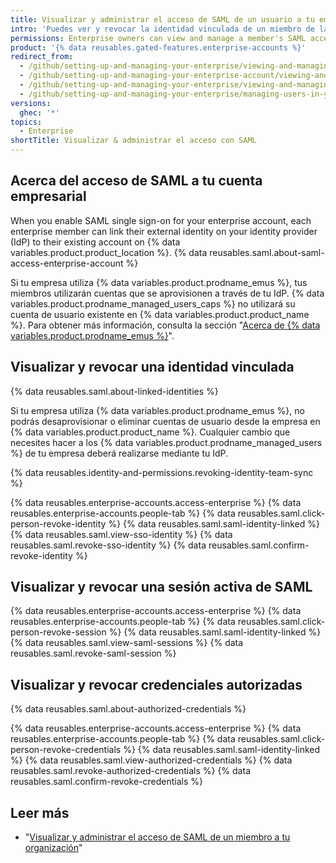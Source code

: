 ```yaml
---
title: Visualizar y administrar el acceso de SAML de un usuario a tu empresa
intro: 'Puedes ver y revocar la identidad vinculada de un miembro de la empresa, sesiones activas y credenciales autorizadas.'
permissions: Enterprise owners can view and manage a member's SAML access to an organization.
product: '{% data reusables.gated-features.enterprise-accounts %}'
redirect_from:
  - /github/setting-up-and-managing-your-enterprise/viewing-and-managing-a-users-saml-access-to-your-enterprise-account
  - /github/setting-up-and-managing-your-enterprise-account/viewing-and-managing-a-users-saml-access-to-your-enterprise-account
  - /github/setting-up-and-managing-your-enterprise/viewing-and-managing-a-users-saml-access-to-your-enterprise
  - /github/setting-up-and-managing-your-enterprise/managing-users-in-your-enterprise/viewing-and-managing-a-users-saml-access-to-your-enterprise
versions:
  ghec: '*'
topics:
  - Enterprise
shortTitle: Visualizar & administrar el acceso con SAML
---
```


## Acerca del acceso de SAML a tu cuenta empresarial

When you enable SAML single sign-on for your enterprise account, each enterprise member can link their external identity on your identity provider (IdP) to their existing account on {% data variables.product.product_location %}. {% data reusables.saml.about-saml-access-enterprise-account %}

Si tu empresa utiliza {% data variables.product.prodname_emus %}, tus miembros utilizarán cuentas que se aprovisionen a través de tu IdP. {% data variables.product.prodname_managed_users_caps %} no utilizará su cuenta de usuario existente en {% data variables.product.product_name %}. Para obtener más información, consulta la sección "[Acerca de {% data variables.product.prodname_emus %}](/enterprise-cloud@latest/admin/authentication/managing-your-enterprise-users-with-your-identity-provider/about-enterprise-managed-users)".

## Visualizar y revocar una identidad vinculada

{% data reusables.saml.about-linked-identities %}

Si tu empresa utiliza {% data variables.product.prodname_emus %}, no podrás desaprovisionar o eliminar cuentas de usuario desde la empresa en {% data variables.product.product_name %}. Cualquier cambio que necesites hacer a los {% data variables.product.prodname_managed_users %} de tu empresa deberá realizarse mediante tu IdP.

{% data reusables.identity-and-permissions.revoking-identity-team-sync %}

{% data reusables.enterprise-accounts.access-enterprise %}
{% data reusables.enterprise-accounts.people-tab %}
{% data reusables.saml.click-person-revoke-identity %}
{% data reusables.saml.saml-identity-linked %}
{% data reusables.saml.view-sso-identity %}
{% data reusables.saml.revoke-sso-identity %}
{% data reusables.saml.confirm-revoke-identity %}

## Visualizar y revocar una sesión activa de SAML

{% data reusables.enterprise-accounts.access-enterprise %}
{% data reusables.enterprise-accounts.people-tab %}
{% data reusables.saml.click-person-revoke-session %}
{% data reusables.saml.saml-identity-linked %}
{% data reusables.saml.view-saml-sessions %}
{% data reusables.saml.revoke-saml-session %}

## Visualizar y revocar credenciales autorizadas

{% data reusables.saml.about-authorized-credentials %}

{% data reusables.enterprise-accounts.access-enterprise %}
{% data reusables.enterprise-accounts.people-tab %}
{% data reusables.saml.click-person-revoke-credentials %}
{% data reusables.saml.saml-identity-linked %}
{% data reusables.saml.view-authorized-credentials %}
{% data reusables.saml.revoke-authorized-credentials %}
{% data reusables.saml.confirm-revoke-credentials %}

## Leer más

- "[Visualizar y administrar el acceso de SAML de un miembro a tu organización](/organizations/granting-access-to-your-organization-with-saml-single-sign-on/viewing-and-managing-a-members-saml-access-to-your-organization)"
